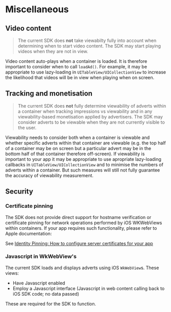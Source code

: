 # Miscellaneous

## Video content

> The current SDK does **not** take viewabilty fully into account when determining when to start video content. The SDK may start playing videos when they are not in view.

Video content auto-plays when a container is loaded. It is therefore important to consider when to call `loadAd()`. For example, it may be appropriate to use lazy-loading in `UITableView/UICollectionView` to increase the likelihood that videos will be in view when playing when on screen.

## Tracking and monetisation
> The current SDK does **not** fully determine viewability of adverts within a container when tracking impressions vs viewability and in any viewability-based monetisation applied by advertisers.
The SDK may consider adverts to be viewable when they are not currently visible to the user.

Viewability needs to consider both when a container is viewable and whether specific adverts within that container are viewable (e.g. the top half of a container may be on screen but a particular advert may be in the bottom half of that container therefore off-screen). If viewability is important to your app it may be appropriate to use apropriate lazy-loading callbacks in `UITableView/UICollectionView` and to minimise the numbers of adverts within a container. But such measures will still not fully guarantee the accuracy of viewability measurement.

## Security
### Certificate pinning

The SDK does not provide direct support for hostname verification or certificate pinning for network operations performed by iOS WKWebViews within containers. If your app requires such functionality, please refer to Apple documentation:

See [Identity Pinning: How to configure server certificates for your app](https://developer.apple.com/news/?id=g9ejcf8y)

### Javascript in WkWebView's
The current SDK loads and displays adverts using iOS `WkWebView`s. These views:

- Have Javascript enabled
- Employ a Javascript interface (Javascript in web content calling back to iOS SDK code; no data passed)

These are required for the SDK to function.